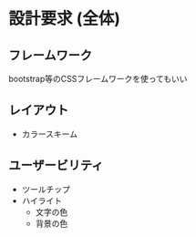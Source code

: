 # 設計要求 (全体)

## フレームワーク

bootstrap等のCSSフレームワークを使ってもいい

## レイアウト

- カラースキーム

## ユーザービリティ

- ツールチップ
- ハイライト
  - 文字の色
  - 背景の色
